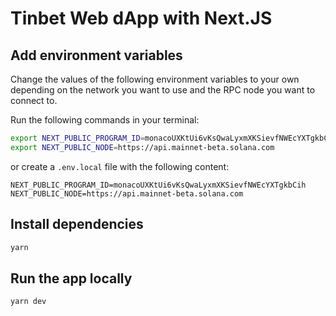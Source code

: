 # Tinbet Web dApp with Next.JS

## Add environment variables

Change the values of the following environment variables to your own depending on the network you want to use and the RPC node you want to connect to.

Run the following commands in your terminal:

```bash
export NEXT_PUBLIC_PROGRAM_ID=monacoUXKtUi6vKsQwaLyxmXKSievfNWEcYXTgkbCih
export NEXT_PUBLIC_NODE=https://api.mainnet-beta.solana.com
```

or create a `.env.local` file with the following content:

```
NEXT_PUBLIC_PROGRAM_ID=monacoUXKtUi6vKsQwaLyxmXKSievfNWEcYXTgkbCih
NEXT_PUBLIC_NODE=https://api.mainnet-beta.solana.com
```

## Install dependencies

```bash
yarn
```

## Run the app locally

```bash
yarn dev
```

